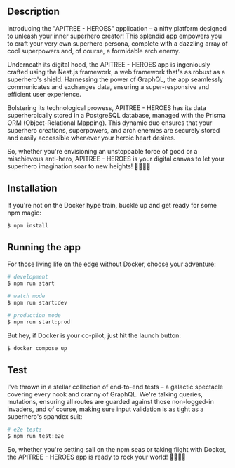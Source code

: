 ## Description

Introducing the "APITREE - HEROES" application – a nifty platform designed to unleash your inner superhero creator! This splendid app empowers you to craft your very own superhero persona, complete with a dazzling array of cool superpowers and, of course, a formidable arch enemy.

Underneath its digital hood, the APITREE - HEROES app is ingeniously crafted using the Nest.js framework, a web framework that's as robust as a superhero's shield. Harnessing the power of GraphQL, the app seamlessly communicates and exchanges data, ensuring a super-responsive and efficient user experience.

Bolstering its technological prowess, APITREE - HEROES has its data superheroically stored in a PostgreSQL database, managed with the Prisma ORM (Object-Relational Mapping). This dynamic duo ensures that your superhero creations, superpowers, and arch enemies are securely stored and easily accessible whenever your heroic heart desires.

So, whether you're envisioning an unstoppable force of good or a mischievous anti-hero, APITREE - HEROES is your digital canvas to let your superhero imagination soar to new heights! 🦸‍♂️💥🚀

## Installation
If you're not on the Docker hype train, buckle up and get ready for some npm magic:
```bash
$ npm install
```

## Running the app
For those living life on the edge without Docker, choose your adventure:

```bash
# development
$ npm run start

# watch mode
$ npm run start:dev

# production mode
$ npm run start:prod
```

But hey, if Docker is your co-pilot, just hit the launch button:

```bash
$ docker compose up
```

## Test

I've thrown in a stellar collection of end-to-end tests – a galactic spectacle covering every nook and cranny of GraphQL. We're talking queries, mutations, ensuring all routes are guarded against those non-logged-in invaders, and of course, making sure input validation is as tight as a superhero's spandex suit:

```bash
# e2e tests
$ npm run test:e2e
```

So, whether you're setting sail on the npm seas or taking flight with Docker, the APITREE - HEROES app is ready to rock your world! 🚀🌐🦸‍♀️
